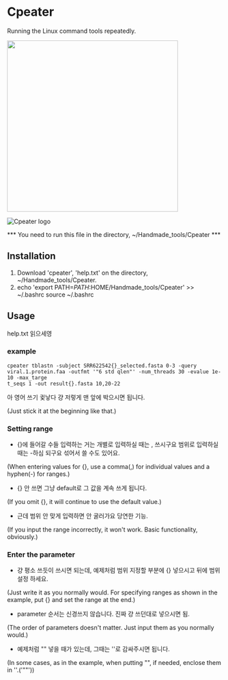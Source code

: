 # Cpeater
Running the Linux command tools repeatedly.

<img src="https://github.com/Mojiri3/Cpeater/assets/121717758/6d446f67-7363-4334-a346-539c592c2964.png" height="400"/>

![Cpeater logo](https://github.com/Mojiri3/Cpeater/assets/121717758/6d446f67-7363-4334-a346-539c592c2964)

*** You need to run this file in the directory, ~/Handmade_tools/Cpeater ***

## Installation
1. Download 'cpeater', 'help.txt' on the directory, ~/Handmade_tools/Cpeater.
2. echo 'export PATH=$PATH:$HOME/Handmade_tools/Cpeater' >> ~/.bashrc
source ~/.bashrc

## Usage
help.txt 읽으세영

### example
```
cpeater tblastn -subject SRR622542{}_selected.fasta 0-3 -query viral.1.protein.faa -outfmt '"6 std qlen"' -num_threads 30 -evalue 1e-10 -max_targe
t_seqs 1 -out result{}.fasta 10,20-22 
```
아 영어 쓰기 귗낳다 걍 저렇게 맨 앞에 박으시면 됩니다.

(Just stick it at the beginning like that.)

### Setting range
- {}에 들어갈 수들 입력하는 거는 개별로 입력하실 때는 , 쓰시구요 범위로 입력하실 때는 -하심 되구요 섞어서 쓸 수도 있어요.

(When entering values for {}, use a comma(,) for individual values and a hyphen(-) for ranges.)

- {} 안 쓰면 그냥 default로 그 값을 계속 쓰게 됩니다.

(If you omit {}, it will continue to use the default value.)

- 근데 범위 안 맞게 입력하면 안 굴러가요 당연한 기능.

(If you input the range incorrectly, it won't work. Basic functionality, obviously.)

### Enter the parameter
- 걍 평소 쓰듯이 쓰시면 되는데, 예제처럼 범위 지정할 부분에 {} 넣으시고 뒤에 범위 설정 하세요.

(Just write it as you normally would. For specifying ranges as shown in the example, put {} and set the range at the end.)

- parameter 순서는 신경쓰지 않습니다. 진짜 걍 쓰던대로 넣으시면 됨.

(The order of parameters doesn't matter. Just input them as you normally would.)

- 예제처럼 "" 넣을 때가 있는데, 그때는 ''로 감싸주시면 됩니다.

(In some cases, as in the example, when putting "<parameter>", if needed, enclose them in ''.('"<parameter>"'))
